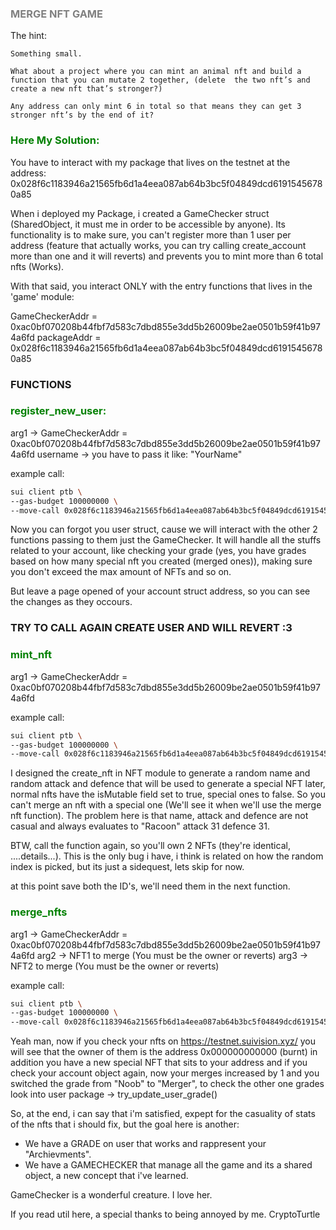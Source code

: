 ### <span style="color: grey;"> MERGE NFT GAME </span> ###

The hint:

```
Something small. 

What about a project where you can mint an animal nft and build a function that you can mutate 2 together, (delete  the two nft’s and create a new nft that’s stronger?) 

Any address can only mint 6 in total so that means they can get 3 stronger nft’s by the end of it?
```

### <span style="color: green;">Here My Solution:</span>

You have to interact with my package that lives on the testnet at the address: 0x028f6c1183946a21565fb6d1a4eea087ab64b3bc5f04849dcd61915456780a85

When i deployed my Package, i created a GameChecker struct (SharedObject, it must me in order to be accessible by anyone). Its functionality is to make sure,
you can't register more than 1 user per address (feature that actually works, you can try calling create_account more than one and it will reverts)
and prevents you to mint more than 6 total nfts (Works).

With that said, you interact ONLY with the entry functions that lives in the 'game' module:

GameCheckerAddr = 0xac0bf070208b44fbf7d583c7dbd855e3dd5b26009be2ae0501b59f41b974a6fd
packageAddr = 0x028f6c1183946a21565fb6d1a4eea087ab64b3bc5f04849dcd61915456780a85

### FUNCTIONS
### <span style="color: green;"> register_new_user:</span>

arg1 -> GameCheckerAddr = 0xac0bf070208b44fbf7d583c7dbd855e3dd5b26009be2ae0501b59f41b974a6fd
username -> you have to pass it like: \"YourName\"

example call:

```bash
sui client ptb \
--gas-budget 100000000 \
--move-call 0x028f6c1183946a21565fb6d1a4eea087ab64b3bc5f04849dcd61915456780a85::game::register_new_user @0xac0bf070208b44fbf7d583c7dbd855e3dd5b26009be2ae0501b59f41b974a6fd \"YourName\"
```

Now you can forgot you user struct, cause we will interact with the other 2 functions passing to them just the GameChecker. It will handle all the stuffs
related to your account, like checking your grade (yes, you have grades based on how many special nft you created (merged ones)), making sure you don't exceed the
max amount of NFTs and so on.

But leave a page opened of your account struct address, so you can see the changes as they occours.

### TRY TO CALL AGAIN CREATE USER AND WILL REVERT :3

### <span style="color: green;"> mint_nft</span>

arg1 -> GameCheckerAddr = 0xac0bf070208b44fbf7d583c7dbd855e3dd5b26009be2ae0501b59f41b974a6fd

example call:

```bash
sui client ptb \
--gas-budget 100000000 \
--move-call 0x028f6c1183946a21565fb6d1a4eea087ab64b3bc5f04849dcd61915456780a85::game::mint_nft @0xac0bf070208b44fbf7d583c7dbd855e3dd5b26009be2ae0501b59f41b974a6fd
```

I designed the create_nft in NFT module to generate a random name and random attack and defence that will be used to generate a special NFT later,
normal nfts have the isMutable field set to true, special ones to false. So you can't merge an nft with a special one (We'll see it when we'll use the merge nft function).
The problem here is that name, attack and defence are not casual and always evaluates to "Racoon" attack 31 defence 31.

BTW, call the function again, so you'll own 2 NFTs (they're identical, ....details...).
This is the only bug i have, i think is related on how the random index is picked, but its just a sidequest, lets skip for now.

at this point save both the ID's, we'll need them in the next function.

### <span style="color: green;"> merge_nfts</span>

arg1 -> GameCheckerAddr = 0xac0bf070208b44fbf7d583c7dbd855e3dd5b26009be2ae0501b59f41b974a6fd
arg2 -> NFT1 to merge (You must be the owner or reverts)
arg3 -> NFT2 to merge (You must be the owner or reverts)

example call:

```bash
sui client ptb \
--gas-budget 100000000 \
--move-call 0x028f6c1183946a21565fb6d1a4eea087ab64b3bc5f04849dcd61915456780a85::game::merge_nfts @0xac0bf070208b44fbf7d583c7dbd855e3dd5b26009be2ae0501b59f41b974a6fd @0xYOURFIRSTNFTTOMERGEID @0xYOURSECONDNFTTOMERGEID 
```

Yeah man, now if you check your nfts on https://testnet.suivision.xyz/ you will see that the owner of them is the address 0x000000000000 (burnt)
in addition you have a new special NFT that sits to your address and if you check your account object again, now your merges increased by 1 and you
switched the grade from "Noob" to "Merger", to check the other one grades look into user package -> try_update_user_grade()

So, at the end, i can say that i'm satisfied, expept for the casuality of stats of the nfts that i should fix, but the goal here is another:

- We have a GRADE on user that works and rappresent your "Archievments".
- We have a GAMECHECKER that manage all the game and its a shared object, a new concept that i've learned.

GameChecker is a wonderful creature. I love her.

If you read util here, a special thanks to being annoyed by me.
CryptoTurtle


